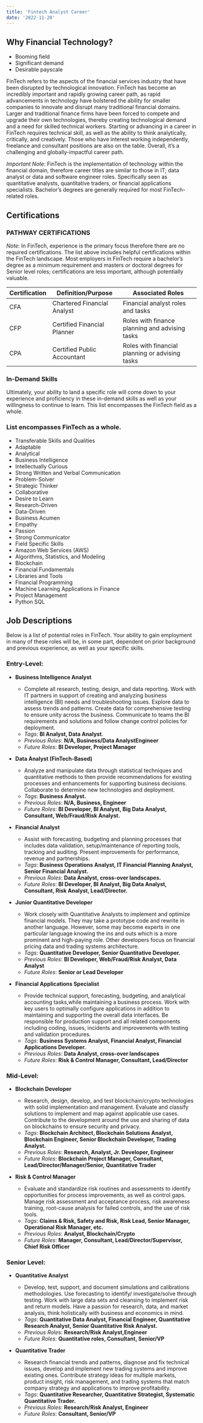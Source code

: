 ```yaml
---
title: 'Fintech Analyst Career'
date: '2022-11-20'
---
```


## Why Financial Technology?
- Booming field
- Significant demand
- Desirable payscale

FinTech refers to the aspects of the financial services industry that have been disrupted by technological innovation. FinTech has become an incredibly important and rapidly growing career path, as rapid advancements in technology have bolstered the ability for smaller companies to innovate and disrupt many traditional financial domains. Larger and traditional finance firms have been forced to compete and upgrade their own technologies, thereby creating technological demand and a need for skilled technical workers. Starting or advancing in a career in FinTech requires technical skill, as well as the ability to think analytically, critically, and creatively. Those who have interest working independently, freelance and consultant positions are also on the table. Overall, it’s a challenging and globally-impactful career path.

*Important Note*: FinTech is the implementation of technology within the financial domain, therefore career titles are similar to those in IT; data analyst or data and software engineer roles. Specifically seen as quantitative analysts, quantitative traders, or financial applications specialists. Bachelor’s degrees are generally required for most FinTech-related roles.

## Certifications

### PATHWAY CERTIFICATIONS

*Note*: In FinTech, experience is the primary focus therefore there are no required certifications. The list above includes helpful certifications within the FinTech landscape. Most employers in FinTech require a bachelor’s degree as a minimum requirement and masters or doctoral degrees for Senior level roles; certifications are less important, although potentially valuable.

| Certification | Definition/Purpose | Associated Roles |
|---------------|--------------------|------------------|
|CFA | Chartered Financial Analyst | Financial analyst roles and tasks |
|CFP | Certified Financial Planner | Roles with finance planning and advising tasks |
|CPA | Certified Public Accountant | Roles with financial planning or advising tasks |

### In-Demand Skills

Ultimately, your ability to land a specific role will come down to your experience and proficiency in these in-demand skills as well as your willingness to continue to learn. This list encompasses the FinTech field as a whole.

### List encompasses FinTech as a whole.

- Transferable Skills and Qualities
- Adaptable
- Analytical
- Business Intelligence
- Intellectually Curious
- Strong Written and Verbal Communication
- Problem-Solver
- Strategic Thinker
- Collaborative
- Desire to Learn
- Research-Driven
- Data-Driven
- Business Acumen
- Empathy
- Passion
- Strong Communicator
- Field Specific Skills
- Amazon Web Services (AWS)
- Algorithms, Statistics, and Modeling
- Blockchain
- Financial Fundamentals
- Libraries and Tools
- Financial Programming
- Machine Learning Applications in Finance
- Project Management
- Python SQL

## Job Descriptions

Below is a list of potential roles in FinTech. Your ability to gain employment in many of these roles will be, in some part, dependent on prior background and previous experience, as well as your specific skills. 

### Entry-Level:
- **Business Intelligence Analyst** 
    - Complete all research, testing, design, and data reporting. Work with IT partners in support of creating and analyzing business intelligence (BI) needs and troubleshooting issues. Explore data to assess trends and patterns. Create data for comprehensive testing to ensure unity across the business. Communicate to teams the BI requirements and solutions and follow change control policies for deployment. 
    - *Tags*: **BI Analyst, Data Analyst**.
    - *Previous Roles*: **N/A, Business/Data AnalystEngineer** 
    - *Future Roles*: **BI Developer, Project Manager**

- **Data Analyst (FinTech-Based)**
    - Analyze and manipulate data through statistical techniques and quantitative methods to then provide recommendations for existing processes and enhancements for supporting business decisions. Collaborate to determine new technologies and deployment.  
    - *Tags*: **Business Analyst.**
    - *Previous Roles*: **N/A, Business, Engineer**
    - *Future Roles*: **BI Developer, BI Analyst, Big Data Analyst, Consultant, Web/Fraud/Risk Analyst.**

- **Financial Analyst**
    - Assist with forecasting, budgeting and planning processes that includes data validation, setup/maintenance of reporting tools, tracking and auditing. Present improvements for performance, revenue and partnerships. 
    - *Tags*: **Business Operations Analyst, IT Financial Planning Analyst, Senior Financial Analyst.**
    - *Previous Roles*: **Data Analyst, cross-over landscapes.**
    - *Future Roles*: **BI Developer, BI Analyst, Big Data Analyst, Consultant, Risk Analyst, Lead/Director.**

- **Junior Quantitative Developer**
    - Work closely with Quantitative Analysts to implement and optimize financial models. They may take a prototype code and rewrite in another language. However, some may become experts in one particular language knowing the ins and outs which is a more prominent and high-paying role. Other developers focus on financial pricing data and trading systems architecture. 
    - *Tags*: **Quantitative Developer, Senior Quantitative Developer.**
    - *Previous Roles*: **BI Developer, Web/Fraud/Risk Analyst, Data Analyst**
    - *Future Roles*: **Senior or Lead Developer**

- **Financial Applications Specialist**
    - Provide technical support, forecasting, budgeting, and analytical accounting tasks,while maintaining a business process. Work with key users to optimally configure applications in addition to maintaining and supporting the overall data interfaces. Be responsible for production support and all related components including coding, issues, incidents and improvements with testing and validation procedures.  
    - *Tags*: **Business Systems Analyst, Financial Analyst, Financial Applications Developer.**
    - *Previous Roles*: **Data Analyst, cross-over landscapes**
    - *Future Roles*: **Risk & Control Manager, Consultant, Lead/Director**

### Mid-Level:
- **Blockchain Developer**
    - Research, design, develop, and test blockchain/crypto technologies with solid implementation and management. Evaluate and classify solutions to implement and map against applicable use cases. Contribute to the development around the use and sharing of data on blockchains to ensure security and privacy. 
    - *Tags*: **Blockchain Architect, Blockchain Solutions Analyst, Blockchain Engineer, Senior Blockchain Developer, Trading Analyst.**
    - *Previous Roles*: **Research, Analyst, Jr. Developer, Engineer**
    - *Future Roles*: **Blockchain Project Manager, Consultant, Lead/Director/Manager/Senior, Quantitative Trader**

- **Risk & Control Manager**
    - Evaluate and standardize risk routines and assessments to identify opportunities for process improvements, as well as control gaps. Manage risk assessment and acceptance process, risk awareness training, root-cause analysis for failed controls, and the use of risk tools. 
    - *Tags*: **Claims & Risk, Safety and Risk, Risk Lead, Senior Manager, Operational Risk Manager, etc.**
    - *Previous Roles*: **Analyst, Blockchain/Crypto**
    - *Future Roles*: **Manager, Consultant, Lead/Director/Supervisor, Chief Risk Officer**

### Senior Level:
- **Quantitative Analyst**
    - Develop, test, support, and document simulations and calibrations methodologies. Use forecasting to identify/ investigate/solve through testing. Work with large data sets and cleansing to implement risk and return models. Have a passion for research, data, and market analysis, think holistically with business and economics in mind. 
    - *Tags*: **Quantitative Data Analyst, Financial Engineer, Quantitative Research Analyst, Senior Quantitative Risk Analyst.**
    - *Previous Role*s: **Research/Risk Analyst,Engineer**
    - *Future Roles*: **Quantitative roles, Consultant, Senior/VP**

- **Quantitative Trader**
    - Research financial trends and patterns, diagnose and fix technical issues, develop and implement new trading systems and improve existing ones. Contribute strategy ideas for multiple markets, product insight, risk management, and trading systems that match company strategy and applications to improve profitability. 
    - *Tags*: **Quantitative Researcher, Quantitative Strategist, Systematic Quantitative Trader.**
    - *Previous Roles*: **Research/Risk Analyst, Engineer**
    - *Future Roles*: **Consultant, Senior/VP**